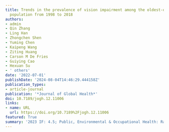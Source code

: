 ```yaml
---
title: Trends in the prevalence of vision impairment among the oldest-old Chinese
  population from 1998 to 2018
authors:
- admin
- Qin Zhang
- Ling Han
- Zhongchen Shen
- Yuming Chen
- Kaipeng Wang
- Ziting Huang
- Carson M De Fries
- Guiying Cao
- Hexuan Su
- ' others'
date: '2022-07-01'
publishDate: '2024-08-04T14:46:29.444158Z'
publication_types:
- article-journal
publication: '*Journal of Global Health*'
doi: 10.7189/jogh.12.11006
links:
- name: URL
  url: https://doi.org/10.7189%2Fjogh.12.11006
featured: True
summary: '2023 IF: 4.5; Public, Environmental & Occupational Health: Ranked 43/403.'
---
```

